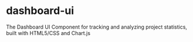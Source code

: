 # dashboard-ui
The Dashboard UI Component for tracking and analyzing project statistics, built with HTML5/CSS and Chart.js
